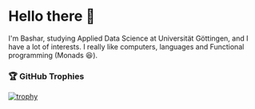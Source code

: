 # Hello there :wave:

I'm Bashar, studying Applied Data Science at Universität Göttingen, and I have a lot of interests. I really like computers, languages and Functional programming (Monads 😆).

### 🏆 GitHub Trophies
[![trophy](https://github-profile-trophy.vercel.app/?username=thisHermit)](https://camo.githubusercontent.com/14cccce65694f23883e20829c539ea9662e626ee441f26166d96c2aa2b359e81/68747470733a2f2f6769746875622d70726f66696c652d74726f7068792e76657263656c2e6170702f3f757365726e616d653d746869734865726d6974)
